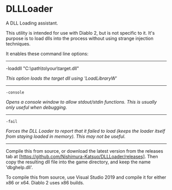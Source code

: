 # DLLLoader
A DLL Loading assistant.

This utility is intended for use with Diablo 2, but is not specific to it. It's purpose is to load dlls into the process without using strange injection techniques.

It enables these command line options:

---

-loaddll "C:\path\to\your\target.dll"

*This option loads the target dll using 'LoadLibraryW'*

---

`-console`

*Opens a console window to allow stdout/stdin functions. This is usually only useful when debugging.*

---

`-fail`

*Forces the DLL Loader to report that it failed to load (keeps the loader itself from staying loaded in memory). This may not be useful.*

---

Compile this from source, or download the latest version from the releases tab at [https://github.com/Nishimura-Katsuo/DLLLoader/releases]. Then copy the resulting dll file into the game directory, and keep the name 'dbghelp.dll'.

To compile this from source, use Visual Studio 2019 and compile it for either x86 or x64. Diablo 2 uses x86 builds.